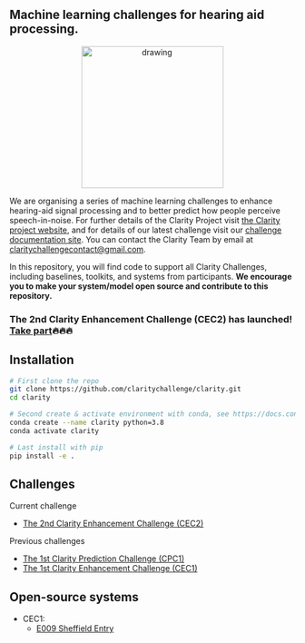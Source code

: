 ## Machine learning challenges for hearing aid processing.
<p align="center">
  <img src="docs/images/earfinal_clarity_customColour.png" alt="drawing" width="250"/>
</p>

We are organising a series of machine learning challenges to enhance hearing-aid signal processing and to better predict how people perceive speech-in-noise. For further details of the Clarity Project visit [the Clarity project website](http://claritychallenge.org/), and for details of our latest challenge visit our [challenge documentation site](https://claritychallenge.github.io/clarity_CC_doc/). You can contact the Clarity Team by email at [claritychallengecontact@gmail.com](claritychallengecontact@gmail.com).

In this repository, you will find code to support all Clarity Challenges, including baselines, toolkits, and systems from participants. **We encourage you to make your system/model open source and contribute to this repository.**

### The 2nd Clarity Enhancement Challenge (CEC2) has launched! [Take part](https://claritychallenge.github.io/clarity_CC_doc/docs/category/taking-part):fire::fire::fire:

## Installation

```bash
# First clone the repo
git clone https://github.com/claritychallenge/clarity.git
cd clarity

# Second create & activate environment with conda, see https://docs.conda.io/projects/conda/en/latest/user-guide/install/index.html
conda create --name clarity python=3.8
conda activate clarity

# Last install with pip
pip install -e .
```

## Challenges

Current challenge

- [The 2nd Clarity Enhancement Challenge (CEC2)](./recipes/cec2)

Previous challenges

- [The 1st Clarity Prediction Challenge (CPC1)](./recipes/cpc1)
- [The 1st Clarity Enhancement Challenge (CEC1)](./recipes/cec1/baseline)


## Open-source systems
- CEC1:
  - [E009 Sheffield Entry](./recipes/cec1/e009_sheffield)
